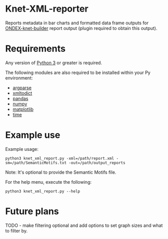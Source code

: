 # Knet-XML-reporter
Reports metadata in bar charts and formatted data frame outputs for [ONDEX-knet-builder](https://github.com/Rothamsted/ondex-knet-builder) report output (plugin required to obtain this output). 

# Requirements 

Any version of [Python 3](https://www.python.org/) or greater is required.

The following modules are also required to be installed within your Py environment:

* [argparse](https://pypi.org/project/argparse/)
* [xmltodict](https://pypi.org/project/xmltodict/)
* [pandas](https://pypi.org/project/pandas/)
* [numpy](https://pypi.org/project/numpy/)
* [matplotlib](https://pypi.org/project/matplotlib/)
* [time](https://pypi.org/project/time/)


# Example use

Example usage: 

`python3 knet_xml_report.py -xml=/path/report.xml -sm=/path/SemanticMotifs.txt -out=/path/output_reports`

Note: It's optional to provide the Semantic Motifs file. 

For the help menu, execute the following:

`python3 knet_xml_report.py --help`

# Future plans

TODO - make filtering optional and add options to set graph sizes and what to filter by. 
